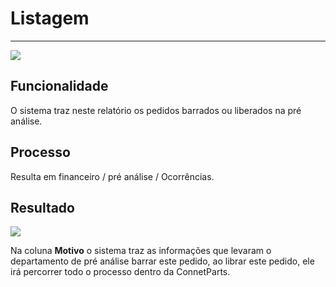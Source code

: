 # Listagem

---

![](http://developers.connectparts.com.br/imagens/atd-pedbar-list-01.png)

## Funcionalidade

O sistema traz neste relatório os pedidos barrados ou liberados na pré análise. 

## Processo

Resulta em financeiro / pré análise / Ocorrências.

## Resultado

![](http://developers.connectparts.com.br/imagens/atd-pedbar-list-02.png)

Na coluna **Motivo** o sistema traz as informações que levaram o departamento de pré análise barrar este pedido, ao librar este pedido, ele irá percorrer todo o processo dentro da ConnetParts.
